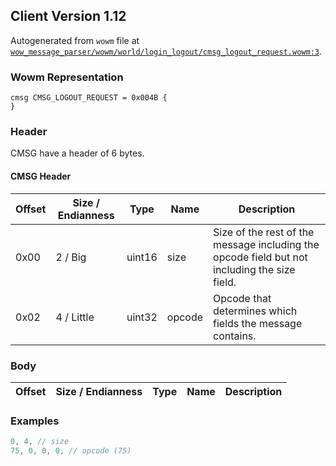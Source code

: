 ## Client Version 1.12

Autogenerated from `wowm` file at [`wow_message_parser/wowm/world/login_logout/cmsg_logout_request.wowm:3`](https://github.com/gtker/wow_messages/tree/main/wow_message_parser/wowm/world/login_logout/cmsg_logout_request.wowm#L3).

### Wowm Representation
```rust,ignore
cmsg CMSG_LOGOUT_REQUEST = 0x004B {
}
```
### Header
CMSG have a header of 6 bytes.

#### CMSG Header
| Offset | Size / Endianness | Type   | Name   | Description |
| ------ | ----------------- | ------ | ------ | ----------- |
| 0x00   | 2 / Big           | uint16 | size   | Size of the rest of the message including the opcode field but not including the size field.|
| 0x02   | 4 / Little        | uint32 | opcode | Opcode that determines which fields the message contains.|
### Body
| Offset | Size / Endianness | Type | Name | Description |
| ------ | ----------------- | ---- | ---- | ----------- |
### Examples
```c
0, 4, // size
75, 0, 0, 0, // opcode (75)
```

